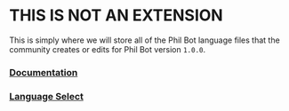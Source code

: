 # THIS IS NOT AN EXTENSION
This is simply where we will store all of the Phil Bot language files that the community creates or edits for Phil Bot version `1.0.0`.

### [Documentation](https://github.com/ProjectPhil/Phil-Extensions/blob/main/languages/docs.md)
### [Language Select](https://github.com/ProjectPhil/Phil-Extensions/blob/main/languages/languages.json)
